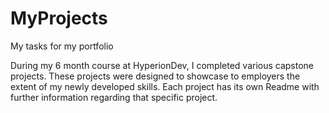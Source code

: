 # MyProjects
My tasks for my portfolio

During my 6 month course at HyperionDev, I completed various capstone projects. These projects were designed to showcase to employers the extent of my newly developed skills.
Each project has its own Readme with further information regarding that specific project. 
